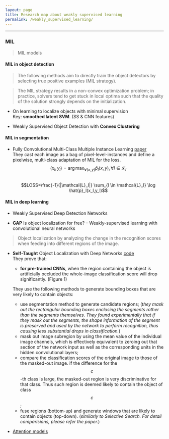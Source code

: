```yaml
---
layout: page
title: Research map about weakly supervised learning
permalink: /weakly_supervised_learning/
---
```


------

### MIL

> MIL models


#### MIL in object detection  

> The following methods aim to directly train the object detectors by selecting true positive examples (MIL strategy).

> The MIL strategy results in a non-convex optimization problem; in practice, solvers tend to get stuck in local optima such that the quality of the solution strongly depends on the initialization.  


* On learning to localize objects with minimal supervision  
    Key: **smoothed latent SVM**. (SS & CNN features)  


* Weakly Supervised Object Detection with **Convex Clustering**  



#### MIL in segmentation

* Fully Convolutional Multi-Class Multiple Instance Learning 
[paper](http://arxiv.org/abs/1412.7144)  
    They cast each image as a bag of pixel-level-instances and define a pixelwise, multi-class adaptation of MIL for the loss.  
    $$(x_l,y_l)=\arg \max_{\forall (x,y)} \hat{p}_l(x,y), \forall l \in \mathcal{L}_I$$  
    $$LOSS=\frac{-1}{|\mathcal{L}_I|} \sum_{l \in \mathcal{L}_I} \log \hat{p}_l(x_l,y_l)$$

#### MIL in deep learning

* Weakly Supervised Deep Detection Networks  
    


* **GAP** Is object localization for free? – Weakly-supervised learning with convolutional neural networks  
    

> Object localization by analyzing the change in the recognition scores when feeding into different regions of the image.

* **Self-Taught** Object Localization with Deep Networks
[code](https://github.com/lorisbaz/self-taught_localization)  
    They prove that:  

    + **for pre-trained CNNs**, when the region containing the object is artificially occluded the whole-image classification score will drop significantly. (Figure 1)  

    They use the following methods to generate bounding boxes that are very likely to contain objects:  

    + use segmentation method to generate candidate regions; (*they mask out the rectangular bounding boxes enclosing the segments rather than the segments themselves. They found experimentally that if they mask out the segments, the shape information of the segment is preserved and used by the network to perform recognition, thus causing less substantial drops in classification.*)  
    + mask out image subregion by using the mean value of the individual image channels, which is effectively equivalent to zeroing out that section of the network input as well as the corresponding units in the hidden convolutional layers;  
    + compare the classification scores of the original image to those of the masked-out image. if the difference for the $$c$$-th class is large, the masked-out region is very discriminative for that class. Thus such region is deemed likely to contain the object of class $$c$$;
    + fuse regions (bottom-up) and generate windows that are likely to contain objects (top-down). (*similarly to Selective Search. For detail comparisions, please refer the paper.*)

* [Attention models](/attention_model/)